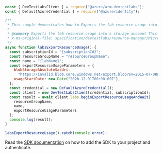 ```javascript
const { DevTestLabsClient } = require("@azure/arm-devtestlabs");
const { DefaultAzureCredential } = require("@azure/identity");

/**
 * This sample demonstrates how to Exports the lab resource usage into a storage account This operation can take a while to complete.
 *
 * @summary Exports the lab resource usage into a storage account This operation can take a while to complete.
 * x-ms-original-file: specification/devtestlabs/resource-manager/Microsoft.DevTestLab/stable/2018-09-15/examples/Labs_ExportResourceUsage.json
 */
async function labsExportResourceUsage() {
  const subscriptionId = "{subscriptionId}";
  const resourceGroupName = "resourceGroupName";
  const name = "{labName}";
  const exportResourceUsageParameters = {
    blobStorageAbsoluteSasUri:
      "https://invalid.blob.core.windows.net/export.blob?sv=2015-07-08&sig={sas}&sp=rcw",
    usageStartDate: new Date("2020-12-01T00:00:00Z"),
  };
  const credential = new DefaultAzureCredential();
  const client = new DevTestLabsClient(credential, subscriptionId);
  const result = await client.labs.beginExportResourceUsageAndWait(
    resourceGroupName,
    name,
    exportResourceUsageParameters
  );
  console.log(result);
}

labsExportResourceUsage().catch(console.error);
```

Read the [SDK documentation](https://github.com/Azure/azure-sdk-for-js/blob/%40azure%2Farm-devtestlabs_4.0.1/sdk/devtestlabs/arm-devtestlabs/README.md) on how to add the SDK to your project and authenticate.
